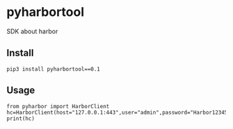 # pyharbortool
SDK about harbor
## Install
```
pip3 install pyharbortool==0.1
```
## Usage
```
from pyharbor import HarborClient
hc=HarborClient(host="127.0.0.1:443",user="admin",password="Harbor12345",protocol="https")
print(hc)
```
